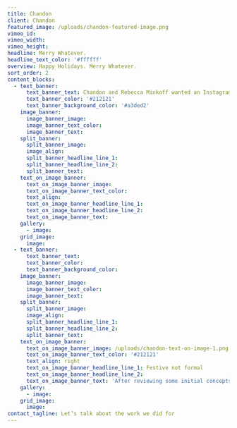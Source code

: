 ```yaml
---
title: Chandon
client: Chandon
featured_image: /uploads/chandon-featured-image.png
vimeo_id:
vimeo_width:
vimeo_height:
headline: Merry Whatever.
headline_text_color: '#ffffff'
overview: Happy Holidays. Merry Whatever.
sort_order: 2
content_blocks:
  - text_banner:
      text_banner_text: Chandon and Rebecca Minkoff wanted an Instagram-worthy design that would break through the clutter and attract new fans–Millennial women.
      text_banner_color: '#212121'
      text_banner_background_color: '#a3ded2'
    image_banner:
      image_banner_image:
      image_banner_text_color:
      image_banner_text:
    split_banner:
      split_banner_image:
      image_align:
      split_banner_headline_line_1:
      split_banner_headline_line_2:
      split_banner_text:
    text_on_image_banner:
      text_on_image_banner_image:
      text_on_image_banner_text_color:
      text_align:
      text_on_image_banner_headline_line_1:
      text_on_image_banner_headline_line_2:
      text_on_image_banner_text:
    gallery:
      - image:
    grid_image:
      image:
  - text_banner:
      text_banner_text:
      text_banner_color:
      text_banner_background_color:
    image_banner:
      image_banner_image:
      image_banner_text_color:
      image_banner_text:
    split_banner:
      split_banner_image:
      image_align:
      split_banner_headline_line_1:
      split_banner_headline_line_2:
      split_banner_text:
    text_on_image_banner:
      text_on_image_banner_image: /uploads/chandon-text-on-image-1.png
      text_on_image_banner_text_color: '#212121'
      text_align: right
      text_on_image_banner_headline_line_1: Festive not formal
      text_on_image_banner_headline_line_2:
      text_on_image_banner_text: 'After reviewing some initial concepts from Rebecca Minkoff, we pushed the design forward, with a twist on holiday tradition. We were able to ground the bottles in Chandon brand colors (white, black and gold), and added refreshing pops of color.'
    gallery:
      - image:
    grid_image:
      image:
contact_tagline: Let’s talk about the work we did for
---
```



